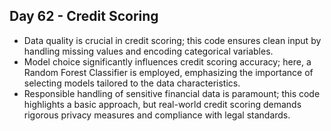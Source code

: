 ## Day 62 - Credit Scoring

- Data quality is crucial in credit scoring; this code ensures clean input by handling missing values and encoding categorical variables.
- Model choice significantly influences credit scoring accuracy; here, a Random Forest Classifier is employed, emphasizing the importance of selecting models tailored to the data characteristics.
- Responsible handling of sensitive financial data is paramount; this code highlights a basic approach, but real-world credit scoring demands rigorous privacy measures and compliance with legal standards.
